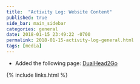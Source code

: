```yaml
---
title:  "Activity Log: Website Content"
published: true
side_bar: main_sidebar
categories: general
date: 2018-01-15 23:49:22 -0700
permalink: 2018-01-15-activity-log-general.html
tags: [media]
---
```


- Added the following page:  [DualHead2Go](dualhead2go.html)

{% include links.html %}
